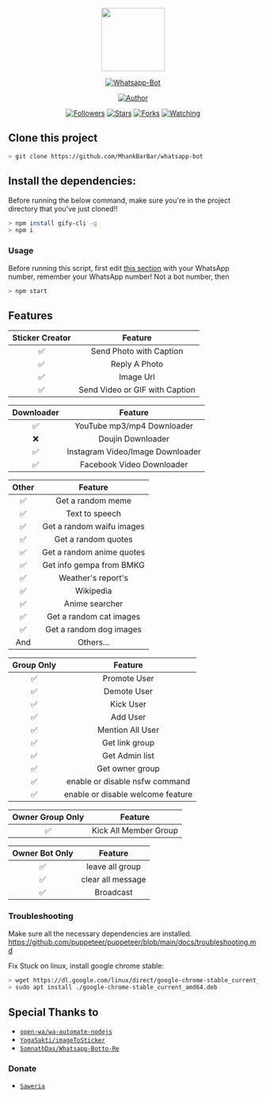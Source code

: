 <p align="center">
<img src="https://raw.githubusercontent.com/mhankbarbar/whatsapp-bot/master/media/img/Kaguya.png" width="128" height="128"/>
</p>
<p align="center">
<a href="#"><img title="Whatsapp-Bot" src="https://img.shields.io/badge/Whatsapp Bot-green?colorA=%23ff0000&colorB=%23017e40&style=for-the-badge"></a>
</p>
<p align="center">
<a href="https://github.com/mhankbarbar"><img title="Author" src="https://img.shields.io/badge/Author-mhankbarbar-red.svg?style=for-the-badge&logo=github"></a>
</p>
<p align="center">
<a href="https://github.com/mhankbarbar/followers"><img title="Followers" src="https://img.shields.io/github/followers/mhankbarbar?color=blue&style=flat-square"></a>
<a href="https://github.com/mhankbarbar/whatsapp-bot/stargazers/"><img title="Stars" src="https://img.shields.io/github/stars/mhankbarbar/whatsapp-bot?color=red&style=flat-square"></a>
<a href="https://github.com/mhankbarbar/whatsapp-bot/network/members"><img title="Forks" src="https://img.shields.io/github/forks/mhankbarbar/whatsapp-bot?color=red&style=flat-square"></a>
<a href="https://github.com/mhankbarbar/whatsapp-bot/watchers"><img title="Watching" src="https://img.shields.io/github/watchers/mhankbarbar/whatsapp-bot?label=Watchers&color=blue&style=flat-square"></a>
</p>

## Clone this project

```bash
> git clone https://github.com/MhankBarBar/whatsapp-bot
```

## Install the dependencies:

Before running the below command, make sure you're in the project directory that
you've just cloned!!

```bash
> npm install gify-cli -g
> npm i
```

### Usage

Before running this script, first edit [this section](https://github.com/MhankBarBar/whatsapp-bot/blob/master/msgHndlr.js#L67) with your WhatsApp number, remember your WhatsApp number! Not a bot number, then

```bash
> npm start
```

## Features

| Sticker Creator |            Feature             |
| :-------------: | :----------------------------: |
|       ✅        |    Send Photo with Caption     |
|       ✅        |         Reply A Photo          |
|       ✅        |           Image Url            |
|       ✅        | Send Video or GIF with Caption |

| Downloader |             Feature              |
| :--------: | :------------------------------: |
|     ✅     |    YouTube mp3/mp4 Downloader    |
|     ❌     |        Doujin Downloader         |
|     ✅     | Instagram Video/Image Downloader |
|     ✅     |    Facebook Video Downloader     |

| Other |          Feature          |
| :---: | :-----------------------: |
|  ✅   |     Get a random meme     |
|  ✅   |      Text to speech       |
|  ✅   | Get a random waifu images |
|  ✅   |    Get a random quotes    |
|  ✅   | Get a random anime quotes |
|  ✅   | Get info gempa from BMKG  |
|  ✅   |    Weather's report's     |
|  ✅   |         Wikipedia         |
|  ✅   |      Anime searcher       |
|  ✅   |  Get a random cat images  |
|  ✅   |  Get a random dog images  |
|  And  |         Others...         |

| Group Only |              Feature              |
| :--------: | :-------------------------------: |
|     ✅     |           Promote User            |
|     ✅     |            Demote User            |
|     ✅     |             Kick User             |
|     ✅     |             Add User              |
|     ✅     |         Mention All User          |
|     ✅     |          Get link group           |
|     ✅     |          Get Admin list           |
|     ✅     |          Get owner group          |
|     ✅     |  enable or disable nsfw command   |
|     ✅     | enable or disable welcome feature |

| Owner Group Only |        Feature        |
| :--------------: | :-------------------: |
|        ✅        | Kick All Member Group |

| Owner Bot Only |      Feature      |
| :------------: | :---------------: |
|       ✅       |  leave all group  |
|       ✅       | clear all message |
|       ✅       |     Broadcast     |

### Troubleshooting

Make sure all the necessary dependencies are installed.
https://github.com/puppeteer/puppeteer/blob/main/docs/troubleshooting.md

Fix Stuck on linux, install google chrome stable:

```bash
> wget https://dl.google.com/linux/direct/google-chrome-stable_current_amd64.deb
> sudo apt install ./google-chrome-stable_current_amd64.deb
```

## Special Thanks to

- [`open-wa/wa-automate-nodejs`](https://github.com/open-wa/wa-automate-nodejs)
- [`YogaSakti/imageToSticker`](https://github.com/YogaSakti/imageToSticker)
- [`SomnathDas/Whatsapp-Botto-Re`](https://github.com/SomnathDas/Whatsapp-Botto-Re)

### Donate

- [`Saweria`](https://saweria.co/donate/mhankbarbar)
